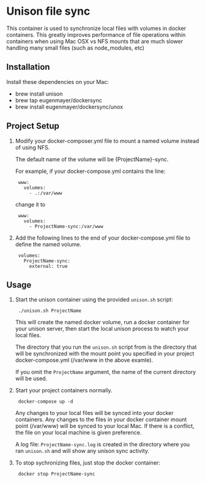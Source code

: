 # Unison file sync

This container is used to synchronize local files with volumes in docker containers.
This greatly improves performance of file operations within containers when using Mac OSX
vs NFS mounts that are much slower handling many small files (such as node_modules, etc)

## Installation

Install these dependencies on your Mac:

* brew install unison
* brew tap eugenmayer/dockersync
* brew install eugenmayer/dockersync/unox

## Project Setup

1. Modify your docker-composer.yml file to mount a named volume instead of using NFS.

    The default name of the volume will be {ProjectName}-sync.

    For example, if your docker-compose.yml contains the line:

        www:
          volumes:
            - .:/var/www

    change it to

        www:
          volumes:
            - ProjectName-sync:/var/www


2. Add the following lines to the end of your docker-compose.yml file to define the named volume.

        volumes:
          ProjectName-sync:
            external: true

## Usage

1. Start the unison container using the provided ``unison.sh`` script:

        ./unison.sh ProjectName

    This will create the named docker volume, run a docker container for your unison server,
    then start the local unison process to watch your local files.

    The directory that you run the ``unison.sh`` script from is the directory that will
    be synchronized with the mount point you specified in your project docker-compose.yml (/var/www in the above examle).

    If you omit the ``ProjectName`` argument, the name of the current directory will be used.

2. Start your project containers normally.

        docker-compose up -d

     Any changes to your local files will be synced into your docker containers.
     Any changes to the files in your docker container mount point (/var/www) will be synced to your local Mac.
     If there is a conflict, the file on your local machine is given preference.

     A log file: ``ProjectName-sync.log`` is created in the directory where you ran ``unison.sh``
     and will show any unison sync activity.

3. To stop sychronizing files, just stop the docker container:

        docker stop ProjectName-sync
